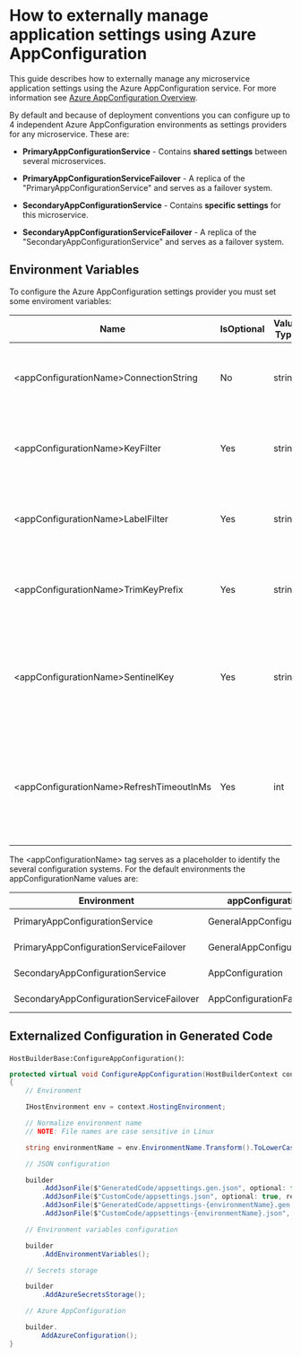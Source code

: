 # How to externally manage application settings using Azure AppConfiguration

This guide describes how to externally manage any microservice application settings using the Azure AppConfiguration service. For more information see [Azure AppConfiguration Overview](https://docs.microsoft.com/en-us/azure/azure-app-configuration/overview).

By default and because of deployment conventions you can configure up to 4 independent Azure AppConfiguration environments as settings providers for any microservice. These are:

- **PrimaryAppConfigurationService** - Contains **shared settings** between several microservices.

- **PrimaryAppConfigurationServiceFailover** - A replica of the
"PrimaryAppConfigurationService" and serves as a failover system.

- **SecondaryAppConfigurationService** - Contains **specific settings** for this microservice.

- **SecondaryAppConfigurationServiceFailover** - A replica of the
"SecondaryAppConfigurationService" and serves as a failover system.

## Environment Variables

To configure the Azure AppConfiguration settings provider you must set some enviroment variables:

| Name  | IsOptional | Value Type | Description
| --- | --- | --- | --- |
| \<appConfigurationName>ConnectionString | No | string | The connection string used to authenticate with the Azure AppConfiguration service.
| \<appConfigurationName>KeyFilter  | Yes  | string | The filter to apply to all keys when querying Azure App Configuration for key-values.
| \<appConfigurationName>LabelFilter  | Yes  | string | The label filter to apply when querying Azure App Configuration for key-values.
| \<appConfigurationName>TrimKeyPrefix  | Yes  | string | Trims the provided prefix from the keys of all key-values retrieved from Azure.
| \<appConfigurationName>SentinelKey  | Yes  | string | This key indicates that all configuration values should be refreshed after this key is updated. For more information see [Sentinel Key](https://docs.microsoft.com/en-us/azure/azure-app-configuration/enable-dynamic-configuration-aspnet-core?tabs=core2x#add-a-sentinel-key)
| \<appConfigurationName>RefreshTimeoutInMs  | Yes  | int | Minimum time in seconds that must elapse before the cache is expired. Default is 30 seconds. This only works if the sentinel Key is defined.

The \<appConfigurationName> tag serves as a placeholder to identify the several configuration systems.
For the default environments the appConfigurationName values are:

| Environment | appConfigurationName | Sample Environment Keys
| --- | --- | --- |
| PrimaryAppConfigurationService | GeneralAppConfiguration | GeneralAppConfigurationConnectionString, GeneralAppConfigurationSentinelKey
| PrimaryAppConfigurationServiceFailover | GeneralAppConfigurationFailover | GeneralAppConfigurationFailoverConnectionString, GeneralAppConfigurationFailoverTrimKeyPrefix
| SecondaryAppConfigurationService | AppConfiguration | AppConfigurationConnectionString, AppConfigurationKeyFilter
| SecondaryAppConfigurationServiceFailover | AppConfigurationFailover | AppConfigurationFailoverConnectionString, AppConfigurationFailoverLabelFilter

## Externalized Configuration in Generated Code

`HostBuilderBase:ConfigureAppConfiguration()`:

```csharp
protected virtual void ConfigureAppConfiguration(HostBuilderContext context, IConfigurationBuilder builder)
{
    // Environment

    IHostEnvironment env = context.HostingEnvironment;

    // Normalize environment name
    // NOTE: File names are case sensitive in Linux

    string environmentName = env.EnvironmentName.Transform().ToLowerCase();

    // JSON configuration

    builder
        .AddJsonFile($"GeneratedCode/appsettings.gen.json", optional: false, reloadOnChange: true)
        .AddJsonFile($"CustomCode/appsettings.json", optional: true, reloadOnChange: true)
        .AddJsonFile($"GeneratedCode/appsettings-{environmentName}.gen.json", optional: true, reloadOnChange: true)
        .AddJsonFile($"CustomCode/appsettings-{environmentName}.json", optional: true, reloadOnChange: true);

    // Environment variables configuration

    builder
        .AddEnvironmentVariables();

    // Secrets storage

    builder
        .AddAzureSecretsStorage();

    // Azure AppConfiguration

    builder.
        AddAzureConfiguration();
}
```
